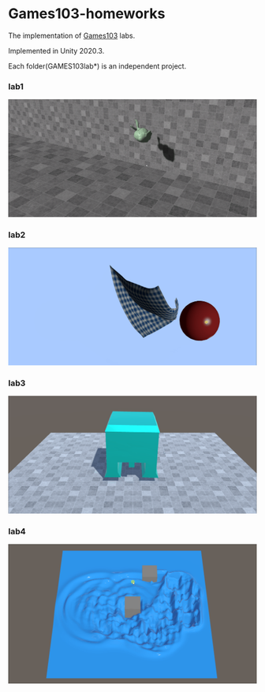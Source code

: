 # Games103-homeworks

The implementation of [Games103](https://games-cn.org/games103/) labs.

Implemented in Unity 2020.3.

Each folder(GAMES103lab*) is an independent project.

### lab1

![lab1](https://github.com/owlmoo/Games103-homeworks/blob/main/ASSETS/lab1.png)

### lab2

![lab2](https://github.com/owlmoo/Games103-homeworks/blob/main/ASSETS/lab2.png)

### lab3

![lab3](https://github.com/owlmoo/Games103-homeworks/blob/main/ASSETS/lab3.png)

### lab4

![lab4](https://github.com/owlmoo/Games103-homeworks/blob/main/ASSETS/lab4.png)
